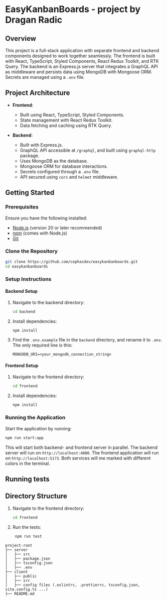 # EasyKanbanBoards - project by Dragan Radic

## Overview

This project is a full-stack application with separate frontend and backend components designed to work together seamlessly. The frontend is built with React, TypeScript, Styled Components, React Redux Toolkit, and RTK Query. The backend is an Express.js server that integrates a GraphQL API as middleware and persists data using MongoDB with Mongoose ORM. Secrets are managed using a `.env` file.

## Project Architecture

- **Frontend**:

  - Built using React, TypeScript, Styled Components.
  - State management with React Redux Toolkit.
  - Data fetching and caching using RTK Query.

- **Backend**:
  - Built with Express.js.
  - GraphQL API accessible at `/graphql`, and built using `graphql-http` package.
  - Uses MongoDB as the database.
  - Mongoose ORM for database interactions.
  - Secrets configured through a `.env` file.
  - API secured using `cors` and `helmet` middleware.

## Getting Started

### Prerequisites

Ensure you have the following installed:

- [Node.js](https://nodejs.org/) (version 20 or later recommended)
- [npm](https://www.npmjs.com/) (comes with Node.js)
- [Git](https://git-scm.com/)

### Clone the Repository

```bash
git clone https://github.com/cephasdev/easykanbanboards.git
cd easykanbanboards
```

### Setup Instructions

#### Backend Setup

1. Navigate to the backend directory:
   ```bash
   cd backend
   ```
2. Install dependencies:
   ```bash
   npm install
   ```
3. Find the `.env.example` file in the `backend` directory, and rename it to `.env`. The only required line is this:
   ```env
   MONGODB_URI=<your_mongodb_connection_string>
   ```

#### Frontend Setup

1. Navigate to the frontend directory:
   ```bash
   cd frontend
   ```
2. Install dependencies:
   ```bash
   npm install
   ```

### Running the Application

Start the application by running:

```bash
npm run start:app
```

This will start both backend- and frontend server in parallel.
The backend server will run on `http://localhost:4000`.
The frontend application will run on `http://localhost:5173`.
Both services will me marked with different colors in the terminal.

## Running tests

## Directory Structure

1. Navigate to the frontend directory:
   ```bash
   cd frontend
   ```
2. Run the tests:
   ```bash
    npm run test
   ```

```
project-root
├── server
│   ├── src
│   ├── package.json
│   ├── tsconfig.json
│   ├── .env
├── client
│   ├── public
│   ├── src
│   ├── config files (.eslintrc, .prettierrc, tsconfig.json, vite.config.ts ...)
├── README.md
```
